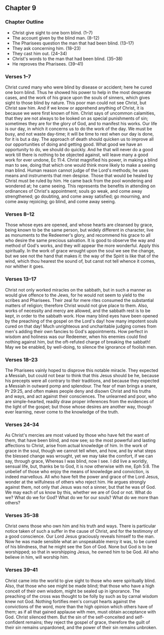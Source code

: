 ## Chapter 9

### Chapter Outline

- Christ give sight to one born blind. (1–7)
- The account given by the blind man. (8–12)
- The Pharisees question the man that had been blind. (13–17)
- They ask concerning him. (18–23)
- They cast him out. (24–34)
- Christ's words to the man that had been blind. (35–38)
- He reproves the Pharisees. (39–41)

### Verses 1–7

Christ cured many who were blind by disease or accident; here he cured one born blind. Thus he showed his power to help in the most desperate cases, and the work of his grace upon the souls of sinners, which gives sight to those blind by nature. This poor man could not see Christ, but Christ saw him. And if we know or apprehend anything of Christ, it is because we were first known of him. Christ says of uncommon calamities, that they are not always to be looked on as special punishments of sin; sometimes they are for the glory of God, and to manifest his works. Our life is our day, in which it concerns us to do the work of the day. We must be busy, and not waste day-time; it will be time to rest when our day is done, for it is but a day. The approach of death should quicken us to improve all our opportunities of doing and getting good. What good we have an opportunity to do, we should do quickly. And he that will never do a good work till there is nothing to be objected against, will leave many a good work for ever undone, Ec 11:4. Christ magnified his power, in making a blind man to see, doing that which one would think more likely to make a seeing man blind. Human reason cannot judge of the Lord's methods; he uses means and instruments that men despise. Those that would be healed by Christ must be ruled by him. He came back from the pool wondering and wondered at; he came seeing. This represents the benefits in attending on ordinances of Christ's appointment; souls go weak, and come away strengthened; go doubting, and come away satisfied; go mourning, and come away rejoicing; go blind, and come away seeing.

### Verses 8–12

Those whose eyes are opened, and whose hearts are cleansed by grace, being known to be the same person, but widely different in character, live as monuments to the Redeemer's glory, and recommend his grace to all who desire the same precious salvation. It is good to observe the way and method of God's works, and they will appear the more wonderful. Apply this spiritually. In the work of grace wrought upon the soul we see the change, but we see not the hand that makes it: the way of the Spirit is like that of the wind, which thou hearest the sound of, but canst not tell whence it comes, nor whither it goes.

### Verses 13–17

Christ not only worked miracles on the sabbath, but in such a manner as would give offence to the Jews, for he would not seem to yield to the scribes and Pharisees. Their zeal for mere rites consumed the substantial matters of religion; therefore Christ would not give place to them. Also, works of necessity and mercy are allowed, and the sabbath rest is to be kept, in order to the sabbath work. How many blind eyes have been opened by the preaching of the gospel on the Lord's day! how many impotent souls cured on that day! Much unrighteous and uncharitable judging comes from men's adding their own fancies to God's appointments. How perfect in wisdom and holiness was our Redeemer, when his enemies could find nothing against him, but the oft-refuted charge of breaking the sabbath! May we be enabled, by well-doing, to silence the ignorance of foolish men.

### Verses 18–23

The Pharisees vainly hoped to disprove this notable miracle. They expected a Messiah, but could not bear to think that this Jesus should be he, because his precepts were all contrary to their traditions, and because they expected a Messiah in outward pomp and splendour. The fear of man brings a snare, Pr 29:25, and often makes people deny and disown Christ and his truths and ways, and act against their consciences. The unlearned and poor, who are simple-hearted, readily draw proper inferences from the evidences of the light of the gospel; but those whose desires are another way, though ever learning, never come to the knowledge of the truth.

### Verses 24–34

As Christ's mercies are most valued by those who have felt the want of them, that have been blind, and now see; so the most powerful and lasting affections to Christ, arise from actual knowledge of him. In the work of grace in the soul, though we cannot tell when, and how, and by what steps the blessed change was wrought, yet we may take the comfort, if we can say, through grace, Whereas I was blind, now I see. I did live a worldly, sensual life, but, thanks be to God, it is now otherwise with me, Eph 5:8. The unbelief of those who enjoy the means of knowledge and conviction, is indeed marvellous. All who have felt the power and grace of the Lord Jesus, wonder at the wilfulness of others who reject him. He argues strongly against them, not only that Jesus was not a sinner, but that he was of God. We may each of us know by this, whether we are of God or not. What do we? What do we for God? What do we for our souls? What do we more than others?

### Verses 35–38

Christ owns those who own him and his truth and ways. There is particular notice taken of such a suffer in the cause of Christ, and for the testimony of a good conscience. Our Lord Jesus graciously reveals himself to the man. Now he was made sensible what an unspeakable mercy it was, to be cured of his blindness, that he might see the Son of God. None but God is to be worshipped; so that in worshipping Jesus, he owned him to be God. All who believe in him, will worship him.

### Verses 39–41

Christ came into the world to give sight to those who were spiritually blind. Also, that those who see might be made blind; that those who have a high conceit of their own wisdom, might be sealed up in ignorance. The preaching of the cross was thought to be folly by such as by carnal wisdom knew not God. Nothing fortifies men's corrupt hearts against the convictions of the word, more than the high opinion which others have of them; as if all that gained applause with men, must obtain acceptance with God. Christ silenced them. But the sin of the self-conceited and self-confident remains; they reject the gospel of grace, therefore the guilt of their sin remains unpardoned, and the power of their sin remains unbroken.

